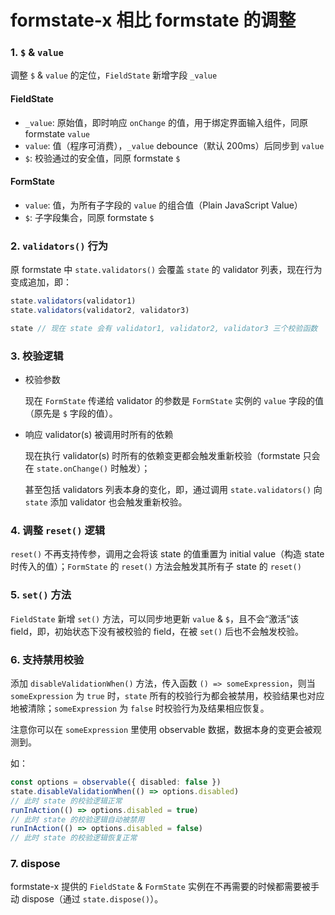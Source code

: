 # formstate-x 相比 formstate 的调整

### 1. `$` & `value`

调整 `$` & `value` 的定位，`FieldState` 新增字段 `_value`

#### FieldState

* `_value`: 原始值，即时响应 `onChange` 的值，用于绑定界面输入组件，同原 formstate `value`
* `value`: 值（程序可消费），`_value` debounce（默认 200ms）后同步到 `value`
* `$`: 校验通过的安全值，同原 formstate `$`

#### FormState

* `value`: 值，为所有子字段的 `value` 的组合值（Plain JavaScript Value）
* `$`: 子字段集合，同原 formstate `$`

### 2. `validators()` 行为

原 formstate 中 `state.validators()` 会覆盖 `state` 的 validator 列表，现在行为变成追加，即：

```ts
state.validators(validator1)
state.validators(validator2, validator3)

state // 现在 state 会有 validator1, validator2, validator3 三个校验函数
```

### 3. 校验逻辑

* 校验参数

    现在 `FormState` 传递给 validator 的参数是 `FormState` 实例的 `value` 字段的值（原先是 `$` 字段的值）。

* 响应 validator(s) 被调用时所有的依赖

    现在执行 validator(s) 时所有的依赖变更都会触发重新校验（formstate 只会在 `state.onChange()` 时触发）；

    甚至包括 validators 列表本身的变化，即，通过调用 `state.validators()` 向 `state` 添加 validator 也会触发重新校验。

### 4. 调整 `reset()` 逻辑

`reset()` 不再支持传参，调用之会将该 state 的值重置为 initial value（构造 state 时传入的值）；`FormState` 的 `reset()` 方法会触发其所有子 state 的 `reset()`

### 5. `set()` 方法

`FieldState` 新增 `set()` 方法，可以同步地更新 `value` & `$`，且不会“激活”该 field，即，初始状态下没有被校验的 field，在被 `set()` 后也不会触发校验。

### 6. 支持禁用校验

添加 `disableValidationWhen()` 方法，传入函数 `() => someExpression`，则当 `someExpression` 为 `true` 时，`state` 所有的校验行为都会被禁用，校验结果也对应地被清除；`someExpression` 为 `false` 时校验行为及结果相应恢复。

注意你可以在 `someExpression` 里使用 observable 数据，数据本身的变更会被观测到。

如：

```ts
const options = observable({ disabled: false })
state.disableValidationWhen(() => options.disabled)
// 此时 state 的校验逻辑正常
runInAction(() => options.disabled = true)
// 此时 state 的校验逻辑自动被禁用
runInAction(() => options.disabled = false)
// 此时 state 的校验逻辑恢复正常
```

### 7. dispose

formstate-x 提供的 `FieldState` & `FormState` 实例在不再需要的时候都需要被手动 dispose（通过 `state.dispose()`）。